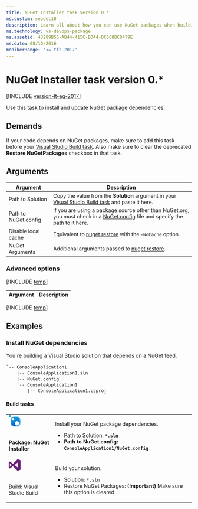 ```yaml
---
title: NuGet Installer task Version 0.*
ms.custom: seodec18
description: Learn all about how you can use NuGet packages when building code in Azure Pipelines and Team Foundation Server
ms.technology: vs-devops-package
ms.assetid: 43289B55-AB44-415C-BD44-DC6C8BC0479E
ms.date: 08/10/2016
monikerRange: '<= tfs-2017'
---
```


# NuGet Installer task version 0.*

[!INCLUDE [version-lt-eq-2017](../../../../includes/version-lt-eq-2017.md)]

Use this task to install and update NuGet package dependencies.

## Demands

If your code depends on NuGet packages, make sure to add this task before your [Visual Studio Build task](../../build/visual-studio-build.md). Also make sure to clear the deprecated **Restore NuGetPackages** checkbox in that task.

## Arguments

<table>
<thead>
<tr>
<th>Argument</th>
<th>Description</th>
</tr>
</thead>
<tr>
<td>Path to Solution</td>
<td>
Copy the value from the <strong>Solution</strong> argument in your <a href="../../build/visual-studio-build.md" data-raw-source="[Visual Studio Build task](../../build/visual-studio-build.md)">Visual Studio Build task</a> and paste it here.
</td>
</tr>
<tr>
<td>Path to NuGet.config</td>
<td>
If you are using a package source other than NuGet.org, you must check in a <a href="http://docs.nuget.org/Consume/NuGet-Config-File" data-raw-source="[NuGet.config](https://docs.nuget.org/Consume/NuGet-Config-File)">NuGet.config</a> file and specify the path to it here.
</td>
</tr>
<tr>
<td>Disable local cache</td>
<td>
Equivalent to <a href="https://docs.nuget.org/consume/command-line-reference#user-content-restore-command" data-raw-source="[nuget restore](https://docs.nuget.org/consume/command-line-reference#user-content-restore-command)">nuget restore</a> with the <code>-NoCache</code> option.
</td>
</tr>
<tr>
<td>NuGet Arguments</td>
<td>
Additional arguments passed to <a href="https://docs.nuget.org/consume/command-line-reference#user-content-restore-command" data-raw-source="[nuget restore](https://docs.nuget.org/consume/command-line-reference#user-content-restore-command)">nuget restore</a>.
</td>
</tr>
</table>

### Advanced options

<table>
<thead>
<tr>
<th>Argument</th>
<th>Description</th>
</tr>
</thead>

[!INCLUDE [temp](../../includes/nuget-step-arguments.md)]

</table>

[!INCLUDE [temp](../../includes/control-options-arguments.md)]

</table>

## Examples

### Install NuGet dependencies

You're building a Visual Studio solution that depends on a NuGet feed.

```
`-- ConsoleApplication1
    |-- ConsoleApplication1.sln
    |-- NuGet.config
    `-- ConsoleApplication1
        |-- ConsoleApplication1.csproj
```


#### Build tasks

<table>
<tr>
<td>

<img src="../media/nuget-installer.png" alt="Package: NuGet Installer"/>

<br/><strong>Package: NuGet Installer</strong></td>
<td>
<p>Install your NuGet package dependencies.</p>
<ul>
<li>Path to Solution: <code><strong>*.sln</code></li>
<li>Path to NuGet.config: <code>ConsoleApplication1/NuGet.config</code></li>
</ul>
</td>
</tr>
<tr>
<td>

<img src="../../build/media/visual-studio-build.png" alt="Build: Visual Studio Build"/>

<br/></strong>Build: Visual Studio Build<strong></td>
<td>
<p>Build your solution.</p>
<ul>
<li>Solution: <code></strong>*.sln</code></li>
<li>Restore NuGet Packages: <strong>(Important)</strong> Make sure this option is cleared.</li>
</ul>
</td>
</tr>
</table>


